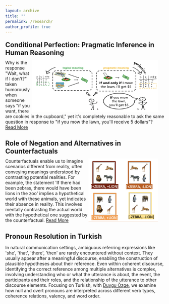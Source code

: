 ```yaml
--- 
layout: archive 
title: "" 
permalink: /research/ 
author_profile: true 
---
```


<h2 style="margin: 20px 0px 10px;">Conditional Perfection: Pragmatic Inference in Human Reasoning</h2>

<div style="margin-bottom: 30px;">
<img src="../images/conditionals.png" alt="conditional perfection" style="float: right; margin-right: 20px; width: 400px; height: auto;" />
  Why is the response "Wait, what if I don't?" taken humorously when someone says "if you want, there are cookies in the cupboard," yet it's completely reasonable to ask the same question in response to "if you mow the lawn, you'll receive 5 dollars"?
  <a href="javascript:void(0);" id="readMoreLink1" onclick="toggleText('moreText1')">Read More</a>
  <div class="more-text" id="moreText1" style="display: none;">
    We frequently understand utterances more deeply than their explicit content suggests. For example, "Mary had cheesecake for dessert" often implies she had only cheesecake, and "I ate some of your cookies" suggests I didn't eat all of them. We make these inferences swiftly during real-time language processing. In this project, with <a href="https://psychology.ucsd.edu/people/profiles/dbarner.html" target="_blank">David Barner</a>, we investigate how this feat is accomplished: Do listeners initially adopt a non-logical, pragmatic interpretation or begin with a logical meaning and then enrich the conditional statement via inference?
  </div>
</div>

<h2 style="margin: 20px 0px 10px;"> Role of Negation and Alternatives in Counterfactuals</h2>

<div style="margin-bottom: 30px;">
  <img src="../images/counterfactuals2.png" alt="alternatives" style="float: right; margin-right: 20px; width: 220px; height: auto;" />
  Counterfactuals enable us to imagine scenarios different from reality, often conveying meanings understood by contrasting potential realities. For example, the statement 'If there had been zebras, there would have been lions in the zoo' implies a hypothetical world with these animals, yet indicates their absence in reality. This involves mentally contrasting the actual world with the hypothetical one suggested by the counterfactual.
  <a href="javascript:void(0);" id="readMoreLink2" onclick="toggleText('moreText2')">Read More</a>
  <div class="more-text" id="moreText2" style="display: none;">
    Using web-based eye tracking, with <a href="https://people.ceu.edu/eva_wittenberg" target="_blank">Eva Wittenberg</a>, we focus on how negation and the availability of alternatives shape our mental representations during this process. A negated counterfactual, like 'If there had been no zebras, there would have been no lions in the zoo', suggests a world without these animals, while implicitly confirming their existence. These negated counterfactuals help answer the implicit Question under Discussion (QuD) by reducing uncertainty and creating specific mental images. This interaction indicates that the cognitive effort in comprehending counterfactuals primarily arises from uncertainty over alternative states and QuD accommodation.
  </div>
</div>

<h2 style="margin: 20px 0px 10px;"> Pronoun Resolution in Turkish </h2>

<div style="margin-bottom: 30px;">
  <p> In natural communication settings, ambiguous referring expressions like 'she', 'that', 'there', 'then' are rarely encountered without context. They usually appear after a meaningful discourse, enabling the construction of plausible hypotheses about their reference. Even within coherent discourse, identifying the correct reference among multiple alternatives is complex, involving understanding who or what the utterance is about, the event, the participants and their roles, and the relationship of the utterance to other discourse elements. Focusing on Turkish, with <a href="https://users.metu.edu.tr/duyguo/" target="_blank">Duygu Özge</a>, we examine how null and overt pronouns are interpreted across different verb types, coherence relations, valency, and word order. </p>
</div>

<script>
function toggleText(elementId) {
    var element = document.getElementById(elementId);
    if (element.style.display === "none") {
        element.style.display = "block";
    } else {
        element.style.display = "none";
    }
}
</script>
